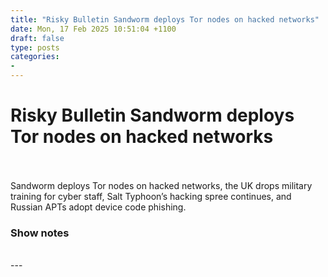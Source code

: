 ```yaml
---
title: "Risky Bulletin Sandworm deploys Tor nodes on hacked networks"
date: Mon, 17 Feb 2025 10:51:04 +1100
draft: false
type: posts
categories: 
- 
---
```

# Risky Bulletin Sandworm deploys Tor nodes on hacked networks

<br/>

<br/>
Sandworm deploys Tor nodes on hacked networks, the UK drops military training for cyber staff, Salt Typhoon’s hacking spree continues, and Russian APTs adopt device code phishing.

### Show notes

<br/>
---

